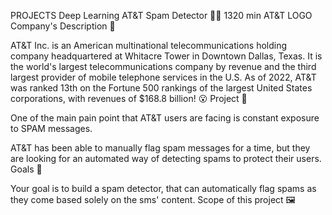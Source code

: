 PROJECTS Deep Learning
AT&T Spam Detector 🕵️‍♀️
1320 min
AT&T LOGO
Company's Description 📇

AT&T Inc. is an American multinational telecommunications holding company headquartered at Whitacre Tower in Downtown Dallas, Texas. It is the world's largest telecommunications company by revenue and the third largest provider of mobile telephone services in the U.S. As of 2022, AT&T was ranked 13th on the Fortune 500 rankings of the largest United States corporations, with revenues of $168.8 billion! 😮
Project 🚧

One of the main pain point that AT&T users are facing is constant exposure to SPAM messages.

AT&T has been able to manually flag spam messages for a time, but they are looking for an automated way of detecting spams to protect their users.
Goals 🎯

Your goal is to build a spam detector, that can automatically flag spams as they come based solely on the sms' content.
Scope of this project 🖼️
